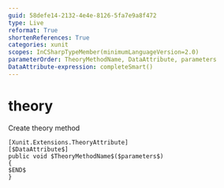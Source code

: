 ```yaml
---
guid: 58defe14-2132-4e4e-8126-5fa7e9a8f472
type: Live
reformat: True
shortenReferences: True
categories: xunit
scopes: InCSharpTypeMember(minimumLanguageVersion=2.0)
parameterOrder: TheoryMethodName, DataAttribute, parameters
DataAttribute-expression: completeSmart()
---
```


# theory

Create theory method

```
[Xunit.Extensions.TheoryAttribute]
[$DataAttribute$]
public void $TheoryMethodName$($parameters$)
{
$END$
}
```
